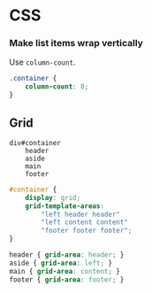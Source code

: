 # CSS

### Make list items wrap vertically

Use `column-count`.

```css
.container {
    column-count: 8;
}
```

## Grid

```pug
div#container
	header
	aside
	main
	footer
```

```css
#container {
    display: grid;
    grid-template-areas:
    	"left header header"
        "left content content"
        "footer footer footer";
}

header { grid-area: header; }
aside { grid-area: left; }
main { grid-area: content; }
footer { grid-area: footer; }
```


